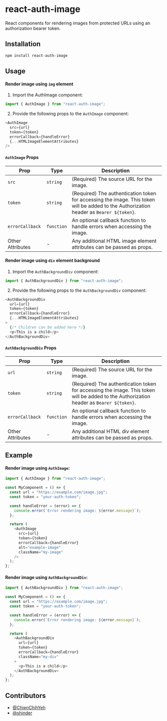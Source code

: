 # react-auth-image

React components for rendering images from protected URLs using an authorization bearer token.

## Installation

```bash
npm install react-auth-image
```

## Usage

#### Render image using `img` element

1. Import the AuthImage component:

```javascript
import { AuthImage } from "react-auth-image";
```

2. Provide the following props to the `AuthImage` component:

```javascript
<AuthImage
  src={url}
  token={token}
  errorCallback={handleError}
  {...HTMLImageElementAttributes}
/>
```

#### `AuthImage` Props

| Prop             | Type       | Description                                                                                                                             |
| ---------------- | ---------- | --------------------------------------------------------------------------------------------------------------------------------------- |
| `src`            | `string`   | (Required) The source URL for the image.                                                                                                |
| `token`          | `string`   | (Required) The authentication token for accessing the image. This token will be added to the Authorization header as `Bearer ${token}`. |
| `errorCallback`  | `function` | An optional callback function to handle errors when accessing the image.                                                                |
| Other Attributes | -          | Any additional HTML image element attributes can be passed as props.                                                                    |

#### Render image using `div` element background

1. Import the `AuthBackgroundDiv` component:

```javascript
import { AuthBackgroundDiv } from "react-auth-image";
```

2. Provide the following props to the `AuthBackgroundDiv` component:

```javascript
<AuthBackgroundDiv
  url={url}
  token={token}
  errorCallback={handleError}
  {...HTMLImageElementAttributes}
>
  {/* Children can be added here */}
  <p>This is a child</p>
</AuthBackgroundDiv>
```

#### `AuthBackgroundDiv` Props

| Prop             | Type       | Description                                                                                                                             |
| ---------------- | ---------- | --------------------------------------------------------------------------------------------------------------------------------------- |
| `url`            | `string`   | (Required) The source URL for the image.                                                                                                |
| `token`          | `string`   | (Required) The authentication token for accessing the image. This token will be added to the Authorization header as `Bearer ${token}`. |
| `errorCallback`  | `function` | An optional callback function to handle errors when accessing the image.                                                                |
| Other Attributes | -          | Any additional HTML div element attributes can be passed as props.                                                                      |

## Example

#### Render image using `AuthImage`:

```javascript
import { AuthImage } from "react-auth-image";

const MyComponent = () => {
  const url = "https://example.com/image.jpg";
  const token = "your-auth-token";

  const handleError = (error) => {
    console.error(`Error rendering image: ${error.message}`);
  };

  return (
    <AuthImage
      src={url}
      token={token}
      errorCallback={handleError}
      alt="example-image"
      className="my-image"
    />
  );
};
```

#### Render image using `AuthBackgroundDiv`:

```javascript
import { AuthBackgroundDiv } from "react-auth-image";

const MyComponent = () => {
  const url = "https://example.com/image.jpg";
  const token = "your-auth-token";

  const handleError = (error) => {
    console.error(`Error rendering image: ${error.message}`);
  };

  return (
    <AuthBackgroundDiv
      url={url}
      token={token}
      errorCallback={handleError}
      className="my-div"
    >
      <p>This is a child</p>
    </AuthBackgroundDiv>
  );
};
```

## Contributors

<!-- CONTRIBUTORS_LIST_START -->

- [@ChienChihYeh](https://github.com/ChienChihYeh)
- [@shinder](https://github.com/shinder)

<!-- CONTRIBUTORS_LIST_END -->
